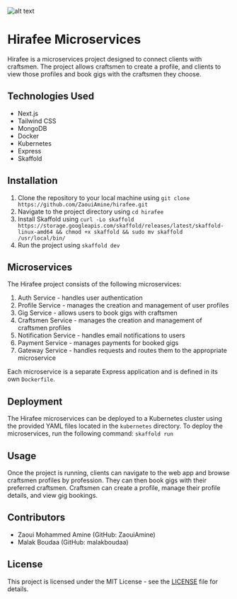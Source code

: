 ![alt text](https://images.unsplash.com/photo-1589939705384-5185137a7f0f?ixlib=rb-4.0.3&ixid=MnwxMjA3fDB8MHxwaG90by1wYWdlfHx8fGVufDB8fHx8&auto=format&fit=crop&w=1470&q=80)

# Hirafee Microservices

Hirafee is a microservices project designed to connect clients with craftsmen. The project allows craftsmen to create a profile, and clients to view those profiles and book gigs with the craftsmen they choose.

## Technologies Used

- Next.js
- Tailwind CSS
- MongoDB
- Docker
- Kubernetes
- Express
- Skaffold

## Installation

1. Clone the repository to your local machine using `git clone https://github.com/ZaouiAmine/hirafee.git`
2. Navigate to the project directory using `cd hirafee`
3. Install Skaffold using `curl -Lo skaffold https://storage.googleapis.com/skaffold/releases/latest/skaffold-linux-amd64 && chmod +x skaffold && sudo mv skaffold /usr/local/bin/`
4. Run the project using `skaffold dev`

## Microservices

The Hirafee project consists of the following microservices:

1. Auth Service - handles user authentication
2. Profile Service - manages the creation and management of user profiles
3. Gig Service - allows users to book gigs with craftsmen
4. Craftsmen Service - manages the creation and management of craftsmen profiles
5. Notification Service - handles email notifications to users
6. Payment Service - manages payments for booked gigs
7. Gateway Service - handles requests and routes them to the appropriate microservice

Each microservice is a separate Express application and is defined in its own `Dockerfile`.

## Deployment

The Hirafee microservices can be deployed to a Kubernetes cluster using the provided YAML files located in the `kubernetes` directory. To deploy the microservices, run the following command: `skaffold run`

## Usage

Once the project is running, clients can navigate to the web app and browse craftsmen profiles by profession. They can then book gigs with their preferred craftsmen. Craftsmen can create a profile, manage their profile details, and view gig bookings.

## Contributors

- Zaoui Mohammed Amine (GitHub: ZaouiAmine)
- Malak Boudaa (GitHub: malakboudaa)

## License

This project is licensed under the MIT License - see the [LICENSE](LICENSE) file for details.
